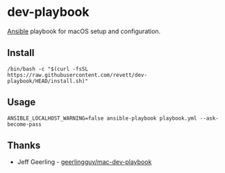 # dev-playbook

[Ansible](https://github.com/ansible/ansible) playbook for macOS setup and
configuration.

## Install

```
/bin/bash -c "$(curl -fsSL https://raw.githubusercontent.com/revett/dev-playbook/HEAD/install.sh)"
```

## Usage

```
ANSIBLE_LOCALHOST_WARNING=false ansible-playbook playbook.yml --ask-become-pass
```

## Thanks

- Jeff Geerling -
  [geerlingguy/mac-dev-playbook](https://github.com/geerlingguy/mac-dev-playbook)
